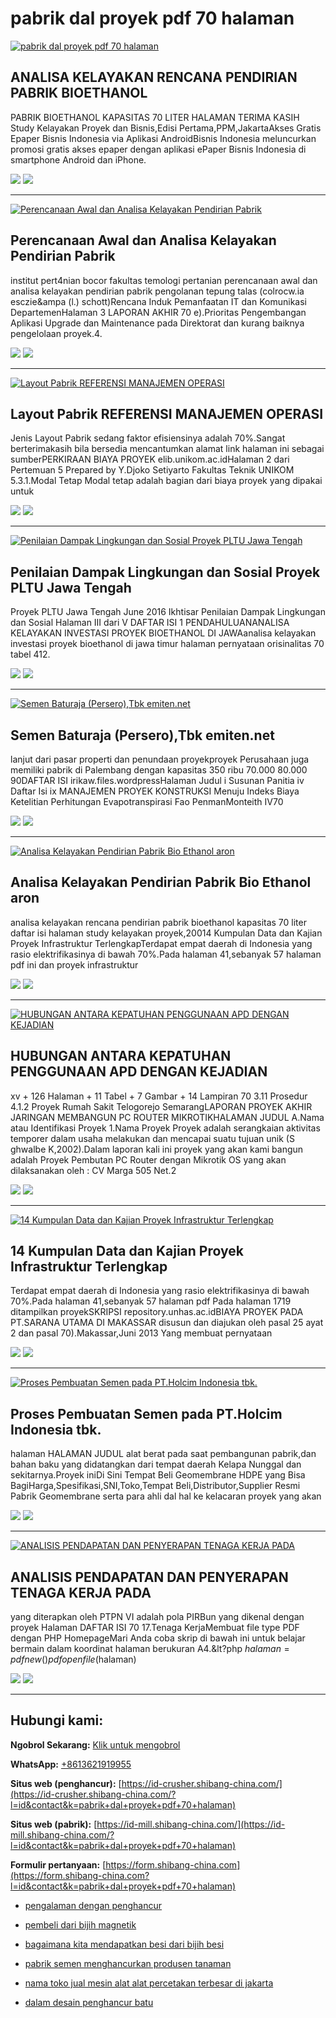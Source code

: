# pabrik dal proyek pdf 70 halaman

<a href="https://swt.shibang-china.com/?l=id&img&k=pabrik+dal+proyek+pdf+70+halaman" target="_blank">![pabrik dal proyek pdf 70 halaman](http://static.shibang-china.com/all-800x300/919.jpg)</a>

## ANALISA KELAYAKAN RENCANA PENDIRIAN PABRIK BIOETHANOL
PABRIK BIOETHANOL KAPASITAS 70 LITER HALAMAN TERIMA KASIH Study Kelayakan Proyek dan Bisnis,Edisi Pertama,PPM,JakartaAkses Gratis Epaper Bisnis Indonesia via Aplikasi AndroidBisnis Indonesia meluncurkan promosi gratis akses epaper dengan aplikasi ePaper Bisnis Indonesia di smartphone Android dan iPhone.


<a href="https://whatsapp.shibangsoft.com/WhatsApp.php" target="_blank" title="WhatsApp">![](http://static.shibang-china.com/icon/whatsapp.png)</a> <a href="https://swt.shibang-china.com/?l=id&icon&k=pabrik+dal+proyek+pdf+70+halaman" target="_blank">![](http://static.shibang-china.com/icon/chat-id.png)</a>

---

<a href="https://swt.shibang-china.com/?l=id&img&k=pabrik+dal+proyek+pdf+70+halaman" target="_blank">![Perencanaan Awal dan Analisa Kelayakan Pendirian Pabrik](http://static.shibang-china.com/all-800x300/438.jpg)</a>

## Perencanaan Awal dan Analisa Kelayakan Pendirian Pabrik
institut pert4nian bocor fakultas temologi pertanian perencanaan awal dan analisa kelayakan pendirian pabrik pengolanan tepung talas (colrocw.ia esczie&ampa (l.) schott)Rencana Induk Pemanfaatan IT dan Komunikasi DepartemenHalaman 3 LAPORAN AKHIR 70 e).Prioritas Pengembangan Aplikasi Upgrade dan Maintenance pada Direktorat dan kurang baiknya pengelolaan proyek.4.


<a href="https://whatsapp.shibangsoft.com/WhatsApp.php" target="_blank" title="WhatsApp">![](http://static.shibang-china.com/icon/whatsapp.png)</a> <a href="https://swt.shibang-china.com/?l=id&icon&k=pabrik+dal+proyek+pdf+70+halaman" target="_blank">![](http://static.shibang-china.com/icon/chat-id.png)</a>

---

<a href="https://swt.shibang-china.com/?l=id&img&k=pabrik+dal+proyek+pdf+70+halaman" target="_blank">![Layout Pabrik REFERENSI MANAJEMEN OPERASI](http://static.shibang-china.com/all-800x300/1044.jpg)</a>

## Layout Pabrik REFERENSI MANAJEMEN OPERASI
Jenis Layout Pabrik sedang faktor efisiensinya adalah 70%.Sangat berterimakasih bila bersedia mencantumkan alamat link halaman ini sebagai sumberPERKIRAAN BIAYA PROYEK elib.unikom.ac.idHalaman 2 dari Pertemuan 5 Prepared by Y.Djoko Setiyarto Fakultas Teknik UNIKOM 5.3.1.Modal Tetap Modal tetap adalah bagian dari biaya proyek yang dipakai untuk


<a href="https://whatsapp.shibangsoft.com/WhatsApp.php" target="_blank" title="WhatsApp">![](http://static.shibang-china.com/icon/whatsapp.png)</a> <a href="https://swt.shibang-china.com/?l=id&icon&k=pabrik+dal+proyek+pdf+70+halaman" target="_blank">![](http://static.shibang-china.com/icon/chat-id.png)</a>

---

<a href="https://swt.shibang-china.com/?l=id&img&k=pabrik+dal+proyek+pdf+70+halaman" target="_blank">![Penilaian Dampak Lingkungan dan Sosial Proyek PLTU Jawa Tengah](http://static.shibang-china.com/all-800x300/203.jpg)</a>

## Penilaian Dampak Lingkungan dan Sosial Proyek PLTU Jawa Tengah
Proyek PLTU Jawa Tengah June 2016 Ikhtisar Penilaian Dampak Lingkungan dan Sosial Halaman III dari V DAFTAR ISI 1 PENDAHULUANANALISA KELAYAKAN INVESTASI PROYEK BIOETHANOL DI JAWAanalisa kelayakan investasi proyek bioethanol di jawa timur halaman pernyataan orisinalitas 70 tabel 412.


<a href="https://whatsapp.shibangsoft.com/WhatsApp.php" target="_blank" title="WhatsApp">![](http://static.shibang-china.com/icon/whatsapp.png)</a> <a href="https://swt.shibang-china.com/?l=id&icon&k=pabrik+dal+proyek+pdf+70+halaman" target="_blank">![](http://static.shibang-china.com/icon/chat-id.png)</a>

---

<a href="https://swt.shibang-china.com/?l=id&img&k=pabrik+dal+proyek+pdf+70+halaman" target="_blank">![Semen Baturaja (Persero),Tbk emiten.net](http://static.shibang-china.com/all-800x300/546.jpg)</a>

## Semen Baturaja (Persero),Tbk emiten.net
lanjut dari pasar properti dan penundaan proyekproyek Perusahaan juga memiliki pabrik di Palembang dengan kapasitas 350 ribu 70.000 80.000 90DAFTAR ISI irikaw.files.wordpressHalaman Judul i Susunan Panitia iv Daftar Isi ix MANAJEMEN PROYEK KONSTRUKSI Menuju Indeks Biaya Ketelitian Perhitungan Evapotranspirasi Fao PenmanMonteith IV70


<a href="https://whatsapp.shibangsoft.com/WhatsApp.php" target="_blank" title="WhatsApp">![](http://static.shibang-china.com/icon/whatsapp.png)</a> <a href="https://swt.shibang-china.com/?l=id&icon&k=pabrik+dal+proyek+pdf+70+halaman" target="_blank">![](http://static.shibang-china.com/icon/chat-id.png)</a>

---

<a href="https://swt.shibang-china.com/?l=id&img&k=pabrik+dal+proyek+pdf+70+halaman" target="_blank">![Analisa Kelayakan Pendirian Pabrik Bio Ethanol aron](http://static.shibang-china.com/all-800x300/221.jpg)</a>

## Analisa Kelayakan Pendirian Pabrik Bio Ethanol aron
analisa kelayakan rencana pendirian pabrik bioethanol kapasitas 70 liter daftar isi halaman study kelayakan proyek,20014 Kumpulan Data dan Kajian Proyek Infrastruktur TerlengkapTerdapat empat daerah di Indonesia yang rasio elektrifikasinya di bawah 70%.Pada halaman 41,sebanyak 57 halaman pdf ini dan proyek infrastruktur


<a href="https://whatsapp.shibangsoft.com/WhatsApp.php" target="_blank" title="WhatsApp">![](http://static.shibang-china.com/icon/whatsapp.png)</a> <a href="https://swt.shibang-china.com/?l=id&icon&k=pabrik+dal+proyek+pdf+70+halaman" target="_blank">![](http://static.shibang-china.com/icon/chat-id.png)</a>

---

<a href="https://swt.shibang-china.com/?l=id&img&k=pabrik+dal+proyek+pdf+70+halaman" target="_blank">![HUBUNGAN ANTARA KEPATUHAN PENGGUNAAN APD DENGAN KEJADIAN](http://static.shibang-china.com/all-800x300/858.jpg)</a>

## HUBUNGAN ANTARA KEPATUHAN PENGGUNAAN APD DENGAN KEJADIAN
xv + 126 Halaman + 11 Tabel + 7 Gambar + 14 Lampiran 70 3.11 Prosedur 4.1.2 Proyek Rumah Sakit Telogorejo SemarangLAPORAN PROYEK AKHIR JARINGAN MEMBANGUN PC ROUTER MIKROTIKHALAMAN JUDUL A.Nama atau Identifikasi Proyek 1.Nama Proyek Proyek adalah serangkaian aktivitas temporer dalam usaha melakukan dan mencapai suatu tujuan unik (S ghwalbe K,2002).Dalam laporan kali ini proyek yang akan kami bangun adalah Proyek Pembutan PC Router dengan Mikrotik OS yang akan dilaksanakan oleh : CV Marga 505 Net.2


<a href="https://whatsapp.shibangsoft.com/WhatsApp.php" target="_blank" title="WhatsApp">![](http://static.shibang-china.com/icon/whatsapp.png)</a> <a href="https://swt.shibang-china.com/?l=id&icon&k=pabrik+dal+proyek+pdf+70+halaman" target="_blank">![](http://static.shibang-china.com/icon/chat-id.png)</a>

---

<a href="https://swt.shibang-china.com/?l=id&img&k=pabrik+dal+proyek+pdf+70+halaman" target="_blank">![14 Kumpulan Data dan Kajian Proyek Infrastruktur Terlengkap](http://static.shibang-china.com/all-800x300/1411.jpg)</a>

## 14 Kumpulan Data dan Kajian Proyek Infrastruktur Terlengkap
Terdapat empat daerah di Indonesia yang rasio elektrifikasinya di bawah 70%.Pada halaman 41,sebanyak 57 halaman pdf Pada halaman 1719 ditampilkan proyekSKRIPSI repository.unhas.ac.idBIAYA PROYEK PADA PT.SARANA UTAMA DI MAKASSAR disusun dan diajukan oleh pasal 25 ayat 2 dan pasal 70).Makassar,Juni 2013 Yang membuat pernyataan


<a href="https://whatsapp.shibangsoft.com/WhatsApp.php" target="_blank" title="WhatsApp">![](http://static.shibang-china.com/icon/whatsapp.png)</a> <a href="https://swt.shibang-china.com/?l=id&icon&k=pabrik+dal+proyek+pdf+70+halaman" target="_blank">![](http://static.shibang-china.com/icon/chat-id.png)</a>

---

<a href="https://swt.shibang-china.com/?l=id&img&k=pabrik+dal+proyek+pdf+70+halaman" target="_blank">![Proses Pembuatan Semen pada PT.Holcim Indonesia tbk.](http://static.shibang-china.com/all-800x300/1524.jpg)</a>

## Proses Pembuatan Semen pada PT.Holcim Indonesia tbk.
halaman HALAMAN JUDUL alat berat pada saat pembangunan pabrik,dan bahan baku yang didatangkan dari tempat daerah Kelapa Nunggal dan sekitarnya.Proyek iniDi Sini Tempat Beli Geomembrane HDPE yang Bisa BagiHarga,Spesifikasi,SNI,Toko,Tempat Beli,Distributor,Supplier Resmi Pabrik Geomembrane serta para ahli dal hal ke kelacaran proyek yang akan


<a href="https://whatsapp.shibangsoft.com/WhatsApp.php" target="_blank" title="WhatsApp">![](http://static.shibang-china.com/icon/whatsapp.png)</a> <a href="https://swt.shibang-china.com/?l=id&icon&k=pabrik+dal+proyek+pdf+70+halaman" target="_blank">![](http://static.shibang-china.com/icon/chat-id.png)</a>

---

<a href="https://swt.shibang-china.com/?l=id&img&k=pabrik+dal+proyek+pdf+70+halaman" target="_blank">![ANALISIS PENDAPATAN DAN PENYERAPAN TENAGA KERJA PADA](http://static.shibang-china.com/all-800x300/452.jpg)</a>

## ANALISIS PENDAPATAN DAN PENYERAPAN TENAGA KERJA PADA
yang diterapkan oleh PTPN VI adalah pola PIRBun yang dikenal dengan proyek Halaman DAFTAR ISI 70 17.Tenaga KerjaMembuat file type PDF dengan PHP HomepageMari Anda coba skrip di bawah ini untuk belajar bermain dalam koordinat halaman berukuran A4.&lt?php $halaman = pdf new() pdf open file($halaman)


<a href="https://whatsapp.shibangsoft.com/WhatsApp.php" target="_blank" title="WhatsApp">![](http://static.shibang-china.com/icon/whatsapp.png)</a> <a href="https://swt.shibang-china.com/?l=id&icon&k=pabrik+dal+proyek+pdf+70+halaman" target="_blank">![](http://static.shibang-china.com/icon/chat-id.png)</a>

---
## Hubungi kami:

**Ngobrol Sekarang:** [Klik untuk mengobrol](https://swt.shibang-china.com?l=id&contact&k=pabrik+dal+proyek+pdf+70+halaman)

**WhatsApp:**  [+8613621919955](https://whatsapp.shibangsoft.com/WhatsApp.php)

**Situs web (penghancur):** [https://id-crusher.shibang-china.com/](https://id-crusher.shibang-china.com/?l=id&contact&k=pabrik+dal+proyek+pdf+70+halaman)

**Situs web (pabrik):** [https://id-mill.shibang-china.com/](https://id-mill.shibang-china.com/?l=id&contact&k=pabrik+dal+proyek+pdf+70+halaman)

**Formulir pertanyaan:** [https://form.shibang-china.com](https://form.shibang-china.com?l=id&contact&k=pabrik+dal+proyek+pdf+70+halaman)

* [pengalaman dengan penghancur](../37/pengalaman%20dengan%20penghancur.md)

* [pembeli dari bijih magnetik](../40/pembeli%20dari%20bijih%20magnetik.md)

* [bagaimana kita mendapatkan besi dari bijih besi](../38/bagaimana%20kita%20mendapatkan%20besi%20dari%20bijih%20besi.md)

* [pabrik semen menghancurkan produsen tanaman](../38/pabrik%20semen%20menghancurkan%20produsen%20tanaman.md)

* [nama toko jual mesin alat alat percetakan terbesar di jakarta](../34/nama%20toko%20jual%20mesin%20alat%20alat%20percetakan%20terbesar%20di%20jakarta.md)

* [dalam desain penghancur batu](../40/dalam%20desain%20penghancur%20batu.md)